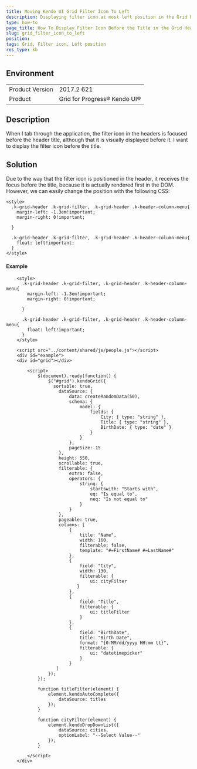 ```yaml
---
title: Moving Kendo UI Grid Filter Icon To Left
description: Displaying filter icon at most left position in the Grid header
type: how-to
page_title: How To Display Filter Icon Before the Title in the Grid Header
slug: grid_filter_icon_to_left
position: 
tags: Grid, Filter icon, Left position
res_type: kb
---
```


## Environment
<table>
	<tr>
		<td>Product Version</td>
		<td>2017.2 621</td>
	</tr>
	<tr>
		<td>Product</td>
		<td>Grid for Progress® Kendo UI®</td>
	</tr>
</table>


## Description
When I tab through the application, the filter icon in the headers is focused before the header title, although that it is visually displayed before it. I want to display the filter icon before the title.

## Solution
Due to the way that the filter icon is positioned in the header, it receives the focus before the title, because it is actually rendered first in the DOM. However, we can easily change the position with the following CSS:

	<style>
	  .k-grid-header .k-grid-filter, .k-grid-header .k-header-column-menu{
		margin-left: -1.3em!important;
		margin-right: 0!important;
		
	  }
	  
	  .k-grid-header .k-grid-filter, .k-grid-header .k-header-column-menu{
		float: left!important;
	  }
	</style>

	
#### Example

		<style>
		  .k-grid-header .k-grid-filter, .k-grid-header .k-header-column-menu{
			margin-left: -1.3em!important;
			margin-right: 0!important;
			
		  }
		  
		  .k-grid-header .k-grid-filter, .k-grid-header .k-header-column-menu{
			float: left!important;
		  }
		</style>
  
        <script src="../content/shared/js/people.js"></script>
        <div id="example">
        <div id="grid"></div>

            <script>
                $(document).ready(function() {
                    $("#grid").kendoGrid({
                      sortable: true,
                        dataSource: {
                            data: createRandomData(50),
                            schema: {
                                model: {
                                    fields: {
                                        City: { type: "string" },
                                        Title: { type: "string" },
                                        BirthDate: { type: "date" }
                                    }
                                }
                            },
                            pageSize: 15
                        },
                        height: 550,
                        scrollable: true,
                        filterable: {
                            extra: false,
                            operators: {
                                string: {
                                    startswith: "Starts with",
                                    eq: "Is equal to",
                                    neq: "Is not equal to"
                                }
                            }
                        },
                        pageable: true,
                        columns: [
                            {
                                title: "Name",
                                width: 160,
                                filterable: false,
                                template: "#=FirstName# #=LastName#"
                            },
                            {
                                field: "City",
                                width: 130,
                                filterable: {
                                    ui: cityFilter
                               }
                            },
                            {
                                field: "Title",
                                filterable: {
                                    ui: titleFilter
                                }
                            },
                            {
                                field: "BirthDate",
                                title: "Birth Date",
                                format: "{0:MM/dd/yyyy HH:mm tt}",
                                filterable: {
                                    ui: "datetimepicker"
                                }
                            }
                       ]
                    });
                });

                function titleFilter(element) {
                    element.kendoAutoComplete({
                        dataSource: titles
                    });
                }

                function cityFilter(element) {
                    element.kendoDropDownList({
                        dataSource: cities,
                        optionLabel: "--Select Value--"
                    });
                }

            </script>
        </div>

